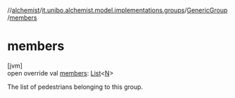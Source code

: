 //[alchemist](../../../index.md)/[it.unibo.alchemist.model.implementations.groups](../index.md)/[GenericGroup](index.md)/[members](members.md)

# members

[jvm]\
open override val [members](members.md): [List](https://kotlinlang.org/api/latest/jvm/stdlib/kotlin.collections/-list/index.html)<[N](index.md)>

The list of pedestrians belonging to this group.
